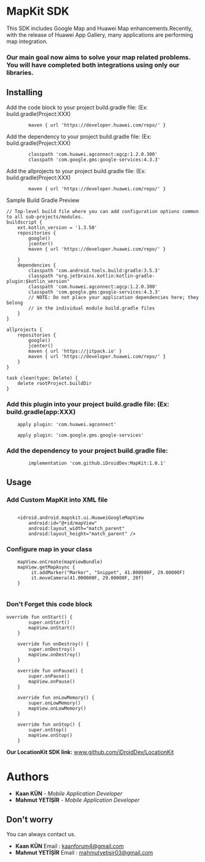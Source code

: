 # MapKit SDK

This SDK includes Google Map and Huawei Map enhancements.Recently, with the release of Huawei App Gallery, many applications are performing map integration.

### Our main goal now aims to solve your map related problems. You will have completed both integrations using only our libraries.

## Installing


Add the code block to your project build.gradle file: (Ex: build.gradle(Project:XXX) 
```
        maven { url 'https://developer.huawei.com/repo/' }
```
Add the dependency to your project build.gradle file: (Ex: build.gradle(Project:XXX) 
```
        classpath 'com.huawei.agconnect:agcp:1.2.0.300'
        classpath 'com.google.gms:google-services:4.3.3'
```

Add the allprojects  to your project build.gradle file: (Ex: build.gradle(Project:XXX) 


```
        maven { url 'https://developer.huawei.com/repo/' }
```

Sample Build Gradle Preview 
```
// Top-level build file where you can add configuration options common to all sub-projects/modules.
buildscript {
    ext.kotlin_version = '1.3.50'
    repositories {
        google()
        jcenter()
        maven { url 'https://developer.huawei.com/repo/' }

    }
    dependencies {
        classpath 'com.android.tools.build:gradle:3.5.3'
        classpath "org.jetbrains.kotlin:kotlin-gradle-plugin:$kotlin_version"
        classpath 'com.huawei.agconnect:agcp:1.2.0.300'
        classpath 'com.google.gms:google-services:4.3.3'
        // NOTE: Do not place your application dependencies here; they belong
        // in the individual module build.gradle files
    }
}

allprojects {
    repositories {
        google()
        jcenter()
        maven { url 'https://jitpack.io' }
        maven { url 'https://developer.huawei.com/repo/' }
    }
}

task clean(type: Delete) {
    delete rootProject.buildDir
}

```

### Add this plugin into your project build.gradle file: (Ex: build.gradle(app:XXX) 

```
    apply plugin: 'com.huawei.agconnect'

    apply plugin: 'com.google.gms.google-services'
```

### Add the dependency to your project build.gradle file:
```
        implementation 'com.github.iDroidDev:MapKit:1.0.1'
```

## Usage
### Add Custom MapKit into XML file
```
  
    <idroid.android.mapskit.ui.HuaweiGoogleMapView
        android:id="@+id/mapView"
        android:layout_width="match_parent"
        android:layout_height="match_parent" />

```

### Configure map in your class
```
    mapView.onCreate(mapViewBundle)
    mapView.getMapAsync {
         it.addMarker("Marker", "Snippet", 41.000000F, 29.00000F)
         it.moveCamera(41.000000F, 29.00000F, 20f)
    }
    
```

### Don't Forget this code block
```
override fun onStart() {
        super.onStart()
        mapView.onStart()
    }

    override fun onDestroy() {
        super.onDestroy()
        mapView.onDestroy()
    }

    override fun onPause() {
        super.onPause()
        mapView.onPause()
    }

    override fun onLowMemory() {
        super.onLowMemory()
        mapView.onLowMemory()
    }

    override fun onStop() {
        super.onStop()
        mapView.onStop()
    }
```

**Our LocationKit SDK link:** www.github.com/iDroidDev/LocationKit

# Authors

* **Kaan KÜN** - *Mobile Application Developer*
* **Mahmut YETİŞİR** - *Mobile Application Developer*

## Don't worry
You can always contact us.
* **Kaan KÜN** Email : kaanforum4@gmail.com
* **Mahmut YETİŞİR** Email : mahmutyetisir03@gmail.com


